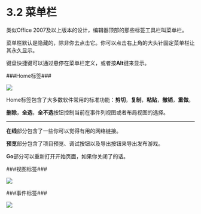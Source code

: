 # 3.2 菜单栏

类似Office 2007及以上版本的设计，编辑器顶部的那些标签工具栏叫菜单栏。

菜单栏默认是隐藏的，除非你去点击它。你可以点击右上角的大头针固定菜单栏让其永久显示。

键盘快捷键可以通过悬停在菜单栏定义，或者按**Alt**键来显示。

###Home标签###

![](http://i.imgur.com/73RlKKn.png)

Home标签包含了大多数软件常用的标准功能：**剪切**，**复制**，**粘贴**，**撤销**，**重做**。

**删除**，**全选**，**全不选**按钮控制当前在事件列视图或者布局视图的选择。

****

**在线**部分包含了一些你可以觉得有用的网络链接。

**预览**部分包含了项目预览、调试按钮以及导出按钮来导出发布游戏。

**Go**部分可以重新打开开始页面，如果你关闭了的话。

###视图标签###

![](http://i.imgur.com/mzvcW67.png)

###事件标签###

![](http://i.imgur.com/HyjfeMj.png)










